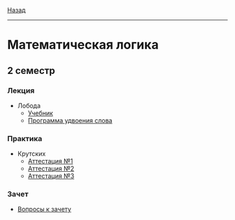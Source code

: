[Назад](../../README.md)
***
# Математическая логика

## 2 семестр

### Лекция
+ Лобода
  + [Учебник](https://github.com/user-attachments/files/20629538/default.pdf)
  + [Программа удвоения слова]()

### Практика
+ Крутских
  + [Аттестация №1](krutskih/mathlogic-att-1-fact.md)
  + [Аттестация №2](krutskih/mathlogic-att-2-fact.md)
  + [Аттестация №3](krutskih/mathlogic-att-3-fact.md)


### Зачет
+ [Вопросы к зачету](loboda/mathlogic-zachet-questions.md)
